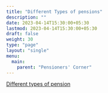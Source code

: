```yaml
---
title: "Different Types of pensions"
description: ""
date: 2023-04-14T15:30:00+05:30
lastmod: 2023-04-14T15:30:00+05:30
draft: false
weight: 30
type: "page"
layout: "single"
menu:
  main:
    parent: "Pensioners' Corner"
---
```


[Different types of pension](/pdf/pension/3.%20%20%20Different%20Types%20of%20Pension%20Pages%2045-46%20DAE%20HB%20Pen%202018.pdf)
